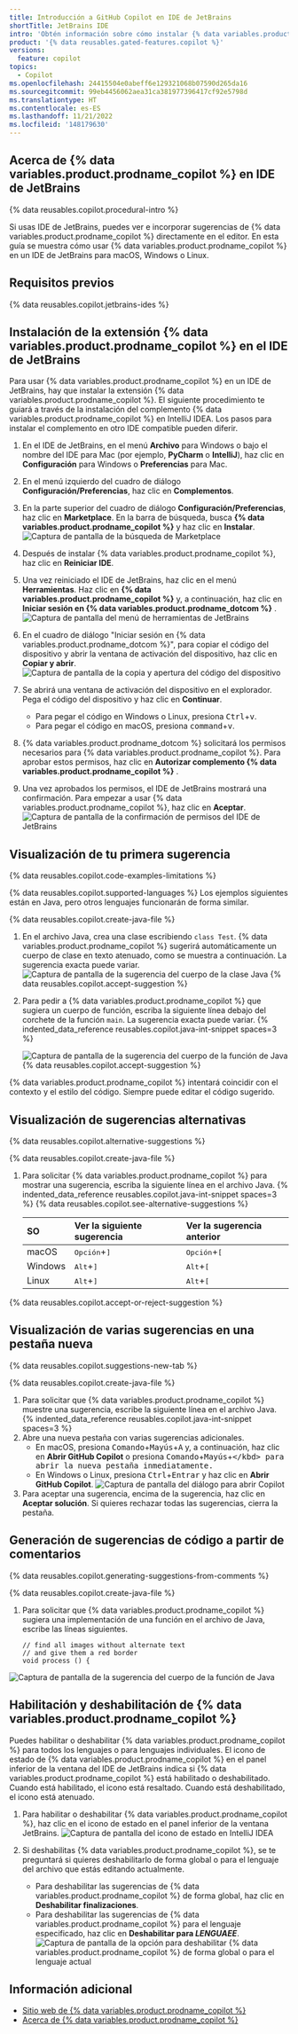 ```yaml
---
title: Introducción a GitHub Copilot en IDE de JetBrains
shortTitle: JetBrains IDE
intro: 'Obtén información sobre cómo instalar {% data variables.product.prodname_copilot %} en IDE de JetBrains y empezar a ver sugerencias a medida que escribes comentarios y código.'
product: '{% data reusables.gated-features.copilot %}'
versions:
  feature: copilot
topics:
  - Copilot
ms.openlocfilehash: 24415504e0abeff6e129321068b07590d265da16
ms.sourcegitcommit: 99eb4456062aea31ca381977396417cf92e5798d
ms.translationtype: HT
ms.contentlocale: es-ES
ms.lasthandoff: 11/21/2022
ms.locfileid: '148179630'
---
```

## Acerca de {% data variables.product.prodname_copilot %} en IDE de JetBrains

{% data reusables.copilot.procedural-intro %}

Si usas IDE de JetBrains, puedes ver e incorporar sugerencias de {% data variables.product.prodname_copilot %} directamente en el editor. En esta guía se muestra cómo usar {% data variables.product.prodname_copilot %} en un IDE de JetBrains para macOS, Windows o Linux.

## Requisitos previos

{% data reusables.copilot.jetbrains-ides %}

## Instalación de la extensión {% data variables.product.prodname_copilot %} en el IDE de JetBrains

Para usar {% data variables.product.prodname_copilot %} en un IDE de JetBrains, hay que instalar la extensión {% data variables.product.prodname_copilot %}. El siguiente procedimiento te guiará a través de la instalación del complemento {% data variables.product.prodname_copilot %} en IntelliJ IDEA. Los pasos para instalar el complemento en otro IDE compatible pueden diferir.

1. En el IDE de JetBrains, en el menú **Archivo** para Windows o bajo el nombre del IDE para Mac (por ejemplo, **PyCharm** o **IntelliJ**), haz clic en **Configuración** para Windows o **Preferencias** para Mac.
2. En el menú izquierdo del cuadro de diálogo **Configuración/Preferencias**, haz clic en **Complementos**.
3. En la parte superior del cuadro de diálogo **Configuración/Preferencias**, haz clic en **Marketplace**. En la barra de búsqueda, busca **{% data variables.product.prodname_copilot %}** y haz clic en **Instalar**.
   ![Captura de pantalla de la búsqueda de Marketplace](/assets/images/help/copilot/jetbrains-marketplace.png)
1. Después de instalar {% data variables.product.prodname_copilot %}, haz clic en **Reiniciar IDE**.
1. Una vez reiniciado el IDE de JetBrains, haz clic en el menú **Herramientas**. Haz clic en **{% data variables.product.prodname_copilot %}** y, a continuación, haz clic en **Iniciar sesión en {% data variables.product.prodname_dotcom %}** . 
    ![Captura de pantalla del menú de herramientas de JetBrains](/assets/images/help/copilot/jetbrains-tools-menu.png)
1. En el cuadro de diálogo "Iniciar sesión en {% data variables.product.prodname_dotcom %}", para copiar el código del dispositivo y abrir la ventana de activación del dispositivo, haz clic en **Copiar y abrir**.
    ![Captura de pantalla de la copia y apertura del código del dispositivo](/assets/images/help/copilot/device-code-copy-and-open.png)
1. Se abrirá una ventana de activación del dispositivo en el explorador. Pega el código del dispositivo y haz clic en **Continuar**.

   - Para pegar el código en Windows o Linux, presiona <kbd>Ctrl</kbd>+<kbd>v</kbd>.
   - Para pegar el código en macOS, presiona <kbd>command</kbd>+<kbd>v</kbd>.
1. {% data variables.product.prodname_dotcom %} solicitará los permisos necesarios para {% data variables.product.prodname_copilot %}. Para aprobar estos permisos, haz clic en **Autorizar complemento {% data variables.product.prodname_copilot %}** .
1. Una vez aprobados los permisos, el IDE de JetBrains mostrará una confirmación. Para empezar a usar {% data variables.product.prodname_copilot %}, haz clic en **Aceptar**.
   ![Captura de pantalla de la confirmación de permisos del IDE de JetBrains](/assets/images/help/copilot/jetbrains-ide-confirmation.png)
   

## Visualización de tu primera sugerencia

{% data reusables.copilot.code-examples-limitations %}

{% data reusables.copilot.supported-languages %} Los ejemplos siguientes están en Java, pero otros lenguajes funcionarán de forma similar.

{% data reusables.copilot.create-java-file %}
1. En el archivo Java, crea una clase escribiendo `class Test`.
   {% data variables.product.prodname_copilot %} sugerirá automáticamente un cuerpo de clase en texto atenuado, como se muestra a continuación. La sugerencia exacta puede variar.
   ![Captura de pantalla de la sugerencia del cuerpo de la clase Java](/assets/images/help/copilot/java-class-body-suggestion-jetbrains.png) {% data reusables.copilot.accept-suggestion %}
1. Para pedir a {% data variables.product.prodname_copilot %} que sugiera un cuerpo de función, escriba la siguiente línea debajo del corchete de la función `main`. La sugerencia exacta puede variar.
{% indented_data_reference reusables.copilot.java-int-snippet spaces=3 %}

   ![Captura de pantalla de la sugerencia del cuerpo de la función de Java](/assets/images/help/copilot/java-function-body-suggestion-jetbrains.png) {% data reusables.copilot.accept-suggestion %}

{% data variables.product.prodname_copilot %} intentará coincidir con el contexto y el estilo del código. Siempre puede editar el código sugerido.

## Visualización de sugerencias alternativas

{% data reusables.copilot.alternative-suggestions %}

{% data reusables.copilot.create-java-file %}
1. Para solicitar {% data variables.product.prodname_copilot %} para mostrar una sugerencia, escriba la siguiente línea en el archivo Java.
{% indented_data_reference reusables.copilot.java-int-snippet spaces=3 %} {% data reusables.copilot.see-alternative-suggestions %}

   | SO | Ver la siguiente sugerencia | Ver la sugerencia anterior |
   | :- | :- | :- |
   | macOS | <kbd>Opción</kbd>+<kbd>]</kbd> | <kbd>Opción</kbd>+<kbd>[</kbd> |
   | Windows | <kbd>Alt</kbd>+<kbd>]</kbd> | <kbd>Alt</kbd>+<kbd>[</kbd> |
   | Linux | <kbd>Alt</kbd>+<kbd>]</kbd> | <kbd>Alt</kbd>+<kbd>[</kbd> |
{% data reusables.copilot.accept-or-reject-suggestion %}

## Visualización de varias sugerencias en una pestaña nueva

{% data reusables.copilot.suggestions-new-tab %}

{% data reusables.copilot.create-java-file %}
1. Para solicitar que {% data variables.product.prodname_copilot %} muestre una sugerencia, escribe la siguiente línea en el archivo Java.
{% indented_data_reference reusables.copilot.java-int-snippet spaces=3 %}
1. Abre una nueva pestaña con varias sugerencias adicionales.
    - En macOS, presiona <kbd>Comando</kbd>+<kbd>Mayús</kbd>+<kbd>A</kbd> y, a continuación, haz clic en **Abrir GitHub Copilot** o presiona <kbd>Comando</kbd>+<kbd>Mayús</kbd>+<kbd>\</kbd> para abrir la nueva pestaña inmediatamente.
    - En Windows o Linux, presiona <kbd>Ctrl</kbd>+<kbd>Entrar</kbd> y haz clic en **Abrir GitHub Copilot**.
  ![Captura de pantalla del diálogo para abrir Copilot](/assets/images/help/copilot/open-copilot-tab-jetbrains.png)
1. Para aceptar una sugerencia, encima de la sugerencia, haz clic en **Aceptar solución**. Si quieres rechazar todas las sugerencias, cierra la pestaña.

## Generación de sugerencias de código a partir de comentarios

{% data reusables.copilot.generating-suggestions-from-comments %}

{% data reusables.copilot.create-java-file %}
1. Para solicitar que {% data variables.product.prodname_copilot %} sugiera una implementación de una función en el archivo de Java, escribe las líneas siguientes.
    ```java{:copy}
    // find all images without alternate text
    // and give them a red border
    void process () {
    ```
  ![Captura de pantalla de la sugerencia del cuerpo de la función de Java](/assets/images/help/copilot/comment-suggestion-jetbrains.png)

## Habilitación y deshabilitación de {% data variables.product.prodname_copilot %}

Puedes habilitar o deshabilitar {% data variables.product.prodname_copilot %} para todos los lenguajes o para lenguajes individuales. El icono de estado de {% data variables.product.prodname_copilot %} en el panel inferior de la ventana del IDE de JetBrains indica si {% data variables.product.prodname_copilot %} está habilitado o deshabilitado. Cuando está habilitado, el icono está resaltado. Cuando está deshabilitado, el icono está atenuado.

1. Para habilitar o deshabilitar {% data variables.product.prodname_copilot %}, haz clic en el icono de estado en el panel inferior de la ventana JetBrains.
   ![Captura de pantalla del icono de estado en IntelliJ IDEA](/assets/images/help/copilot/status-icon-jetbrains.png)
2. Si deshabilitas {% data variables.product.prodname_copilot %}, se te preguntará si quieres deshabilitarlo de forma global o para el lenguaje del archivo que estás editando actualmente.

   - Para deshabilitar las sugerencias de {% data variables.product.prodname_copilot %} de forma global, haz clic en **Deshabilitar finalizaciones**.
   - Para deshabilitar las sugerencias de {% data variables.product.prodname_copilot %} para el lenguaje especificado, haz clic en **Deshabilitar para _LENGUAEE_**.
   ![Captura de pantalla de la opción para deshabilitar {% data variables.product.prodname_copilot %} de forma global o para el lenguaje actual](/assets/images/help/copilot/disable-copilot-global-or-langugage-jetbrains.png)


## Información adicional

- [Sitio web de {% data variables.product.prodname_copilot %}](https://copilot.github.com/)
- [Acerca de {% data variables.product.prodname_copilot %}](/copilot/overview-of-github-copilot/about-github-copilot#about-the-license-for-the-github-copilot-plugin-in-jetbrains-ides)
